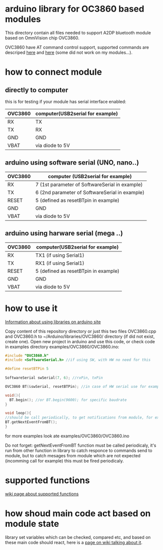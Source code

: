 # arduino library for OC3860 based modules

This directory contain all files needed to support A2DP bluetooth module based on OmniVision chip OVC3860.

OVC3860 have AT command control support, supported commands are descriped <a href="https://github.com/tomaskovacik/kicad-library/blob/master/library/datasheet/OVC3860_based_modules/BLK-MD-SPK-B_AT_Command_set_original.pdf">here</a> and <a href="https://github.com/tomaskovacik/kicad-library/blob/master/library/datasheet/OVC3860_based_modules/OVC3860_AT_Command_Application_Notes.pdf">here</a> (some did not work on my modules...).

# how to connect module

## directly to computer

this is for testing if your module has serial interface enabled:

OVC3860|computer(USB2serial for example)
-------|-------
   RX  |  TX
   TX  |  RX
  GND  |  GND
 VBAT  |  via diode to 5V

## arduino using software serial (UNO, nano..)

OVC3860|computer (USB2serial for example)
-------|-------
   RX  |  7 (1st parameter of SoftwareSerial in example)
   TX  |  6 (2nd parameter of SoftwareSerial in example)
 RESET |  5 (defined as resetBTpin in example)
  GND  |  GND
 VBAT  |  via diode to 5V


## arduino using harware serial (mega ..)

OVC3860|computer(USB2serial for example)
-------|-------
   RX  |  TX1 (if using Serial1)
   TX  |  RX1 (if using Serial1)
 RESET |  5 (defined as resetBTpin in example)
  GND  |  GND
 VBAT  |  via diode to 5V


# how to use it

<a href="https://www.arduino.cc/en/Guide/Libraries">Information about using libraries on arduino site</a>

Copy content of this repository directory or just this two files OVC3860.cpp and OVC3860.h to ~/Arduino/libraries/OVC3860/ directory (if did not exist, create one). Open new project in arduino and use this code, or check code in examples directory examples/OVC3860/OVC3860.ino:

```c
#include "OVC3860.h"
#include <SoftwareSerial.h> //if using SW, with HW no need for this

#define resetBTPin 5
 
SoftwareSerial swSerial(7, 6); //rxPin, txPin

OVC3860 BT(&swSerial, resetBTPin); //in case of HW serial use for example: (&Serial1)

void(){
  BT.begin(); //or BT.begin(9600); for specific baudrate
}

void loop(){
//should be call periodically, to get notifications from module, for example if someone calling...
BT.getNextEventFromBT();
}
```

for more examples look ate examples/OVC3860/OVC3860.ino

Do not forget: getNextEventFromBT function must be called periodicaly, it's run from other function in library to catch responce to commands send to module, but to catch mesages from module which are not expected (incomming call for example) this must be fired periodicaly.

# supported functions

<a href="https://github.com/tomaskovacik/OVC3860/wiki/supported-functions">wiki page about supported functions</a>

# how shoud main code act based on module state

library set variables which can be checked, compared etc, and based on these main code should react, here is a <a href="https://github.com/tomaskovacik/OVC3860/wiki/variables-changing-based-on-module-state">page on wiki talking about it</a>.
